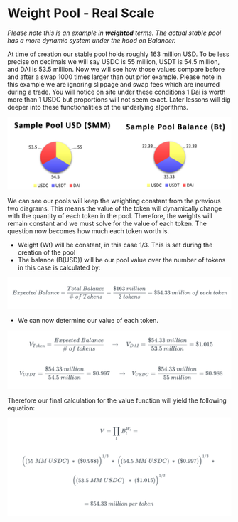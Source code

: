 # Weight Pool - Real Scale

_Please note this is an example in **weighted** terms. The actual stable pool has a more dynamic system under the hood on Balancer._

At time of creation our stable pool holds roughly 163 million USD. To be less precise on decimals we will say USDC is 55 million, USDT is 54.5 million, and DAI is 53.5 million. Now we will see how those values compare before and after a swap 1000 times larger than out prior example. Please note in this example we are ignoring slippage and swap fees which are incurred during a trade. You will notice on site under these conditions 1 Dai is worth more than 1 USDC but proportions will not seem exact. Later lessons will dig deeper into these functionalities of the underlying algorithms.

![](<../../../.gitbook/assets/Screen Shot 2022-02-27 at 1.40.49 PM.png>)

We can see our pools will keep the weighting constant from the previous two diagrams. This means the value of the token will dynamically change with the quantity of each token in the pool. Therefore, the weights will remain constant and we must solve for the value of each token. The question now becomes how much each token worth is.

* Weight (Wt) will be constant, in this case 1/3. This is set during the creation of the pool
* The balance (B(USD)) will be our pool value over the number of tokens in this case is calculated by:

![](<../../../.gitbook/assets/Screen Shot 2022-04-01 at 7.36.23 PM.png>)

* We can now determine our value of each token.

![](<../../../.gitbook/assets/Screen Shot 2022-04-01 at 7.36.50 PM.png>)

Therefore our final calculation for the value function will yield the following equation:

![](<../../../.gitbook/assets/Screen Shot 2022-04-01 at 7.37.25 PM.png>)
